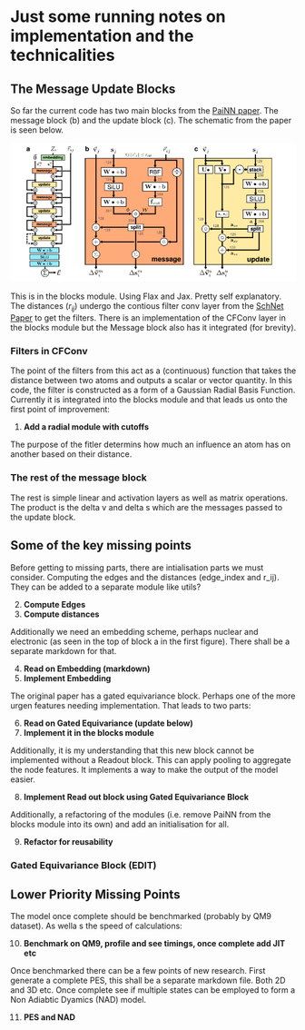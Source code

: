 # Just some running notes on implementation and the technicalities
## The Message Update Blocks
So far the current code has two main blocks from the [PaiNN paper](https://arxiv.org/pdf/2102.03150). The message block (b) and the update block (c). The schematic from the paper is seen below.

![Block Diagram](./Blocks.png)

This is in the blocks module. Using Flax and Jax. Pretty self explanatory. The distances ($r_{ij}$) undergo the contious filter conv layer from the [SchNet Paper](https://arxiv.org/abs/1706.08566) to get the filters. There is an implementation of the CFConv layer in the blocks module but the Message block also has it integrated (for brevity).

### Filters in CFConv

The point of the filters from this act as a (continuous) function that takes the distance between two atoms and outputs a scalar or vector quantity. In this code, the filter is constructed as a form of a Gaussian Radial Basis Function. Currently it is integrated into the blocks module and that leads us onto the first point of improvement:

1. **Add a radial module with cutoffs**    

The purpose of the fitler determins how much an influence an atom has on another based on their distance.

### The rest of the message block
The rest is simple linear and activation layers as well as matrix operations. The product is the delta v and delta s which are the messages passed to the update block.

## Some of the key missing points

Before getting to missing parts, there are intialisation parts we must consider. Computing the edges and the distances (edge_index and r_ij). They can be added to a separate module like utils?

2. **Compute Edges**
3. **Compute distances**

Additionally we need an embedding scheme, perhaps nuclear and electronic (as seen in the top of block a in the first figure). There shall be a separate markdown for that.

4. **Read on Embedding (markdown)**
5. **Implement Embedding**


The original paper has a gated equivariance block. Perhaps one of the more urgen features needing implementation. That leads to two parts: 

6. **Read on Gated Equivariance (update below)**
7. **Implement it in the blocks module**

Additionally, it is my understanding that this new block cannot be implemented without a Readout block. This can apply pooling to aggregate the node features. It implements a way to make the output of the model easier.

8. **Implement Read out block using Gated Equivariance Block**

Additionally, a refactoring of the modules (i.e. remove PaiNN from the blocks module into its own) and add an initialisation for all.

9. **Refactor for reusability**


### Gated Equivariance Block (EDIT)

## Lower Priority Missing Points

The model once complete should be benchmarked (probably by QM9 dataset). As wella s the speed of calculations:

10. **Benchmark on QM9, profile and see timings, once complete add JIT etc**

Once benchmarked there can be a few points of new research. First generate a complete PES, this shall be a separate markdown file. Both 2D and 3D etc. Once complete see if multiple states can be employed to form a Non Adiabtic Dyamics (NAD) model.  

11. **PES and NAD**

